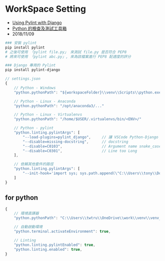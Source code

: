 
# WorkSpace Setting

- [Using Pylint with Django](https://stackoverflow.com/questions/115977/using-pylint-with-django/31000713#31000713)
- [Python 的檢查及測試工具箱](https://medium.com/pyladies-taiwan/python-%E7%9A%84%E6%AA%A2%E6%9F%A5%E5%8F%8A%E6%B8%AC%E8%A9%A6%E5%B7%A5%E5%85%B7%E7%AE%B1-eda71af68c19)
- 2018/11/09

```sh
### 安裝 pylint
pip install pylint
# 之後可使用 「pylint file.py」 來測試 file.py 是否符合 PEP8
# 將來可使用 「pylint abc.py」, 來為該檔案進行 PEP8 配適度的評分

### Django 專用的 Pylint
pip install pylint-django
```

```js
// settings.json
{
    // Python - Windows
    "python.pythonPath": "${workspaceFolder}\\venv\\Scripts\\python.exe",

    // Python - Linux - Anaconda
    "python.pythonPath": "/opt/anaconda3/..."

    // Python - Linux - Virtualenvs
    "python.pythonPath": "/home/$USER/.virtualenvs/bin/<ENV>/"

    // Python - pylint
    "python.linting.pylintArgs": [
        "--load-plugins=pylint_django",     // 讓 VSCode Python-Django 的 linter 正常一點...
        "--disable=missing-docstring",      // docstring
        "--disable=C0103",                  // Argument name snake_case naming style
        "--disable=C0301",                  // Line too Long
    ],

    // 依賴其他套件的路徑
    "python.linting.pylintArgs": [
        "--init-hook='import sys; sys.path.append(\"C:\\Users\\tony\\Documents\\proj\\src\")'"
    ]
}
```

## for python

```js
{
    // 環境直譯器
    "python.pythonPath": "C:\\Users\\twtru\\OneDrive\\work\\venv\\venv_demo\\Scripts\\python.exe",

    // 自動啟動環境
    "python.terminal.activateEnvironment": true,

    // Linting
    "python.linting.pylintEnabled": true,
    "python.linting.enabled": true,
}
```
